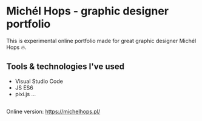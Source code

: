 # Michél Hops - graphic designer portfolio

This is experimental online portfolio made for great graphic designer Michél Hops 🔥.

## Tools & technologies I've used

- Visual Studio Code
- JS ES6
- pixi.js
  ...

## 

Online version: https://michelhops.pl/
